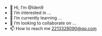 - 👋 Hi, I’m @Iden9
- 👀 I’m interested in ...
- 🌱 I’m currently learning ...
- 💞️ I’m looking to collaborate on ...
- 📫 How to reach me 2213328090@qq.com

<!---
Iden9/Iden9 is a ✨ special ✨ repository because its `README.md` (this file) appears on your GitHub profile.
You can click the Preview link to take a look at your changes.
--->

